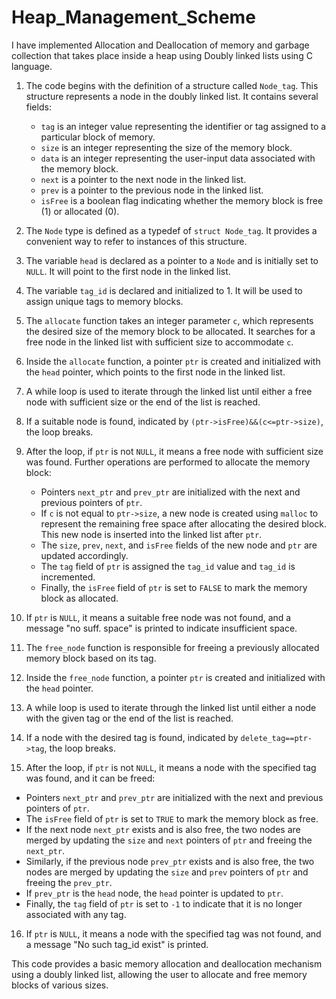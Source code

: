 # Heap_Management_Scheme
I have implemented Allocation and Deallocation of memory and garbage
collection that takes place inside a heap using Doubly linked lists using C
language.


1. The code begins with the definition of a structure called `Node_tag`. This structure represents a node in the doubly linked list. It contains several fields:
   - `tag` is an integer value representing the identifier or tag assigned to a particular block of memory.
   - `size` is an integer representing the size of the memory block.
   - `data` is an integer representing the user-input data associated with the memory block.
   - `next` is a pointer to the next node in the linked list.
   - `prev` is a pointer to the previous node in the linked list.
   - `isFree` is a boolean flag indicating whether the memory block is free (1) or allocated (0).

2. The `Node` type is defined as a typedef of `struct Node_tag`. It provides a convenient way to refer to instances of this structure.

3. The variable `head` is declared as a pointer to a `Node` and is initially set to `NULL`. It will point to the first node in the linked list.

4. The variable `tag_id` is declared and initialized to 1. It will be used to assign unique tags to memory blocks.

5. The `allocate` function takes an integer parameter `c`, which represents the desired size of the memory block to be allocated. It searches for a free node in the linked list with sufficient size to accommodate `c`.

6. Inside the `allocate` function, a pointer `ptr` is created and initialized with the `head` pointer, which points to the first node in the linked list.

7. A while loop is used to iterate through the linked list until either a free node with sufficient size or the end of the list is reached.

8. If a suitable node is found, indicated by `(ptr->isFree)&&(c<=ptr->size)`, the loop breaks.

9. After the loop, if `ptr` is not `NULL`, it means a free node with sufficient size was found. Further operations are performed to allocate the memory block:
   - Pointers `next_ptr` and `prev_ptr` are initialized with the next and previous pointers of `ptr`.
   - If `c` is not equal to `ptr->size`, a new node is created using `malloc` to represent the remaining free space after allocating the desired block. This new node is inserted into the linked list after `ptr`.
   - The `size`, `prev`, `next`, and `isFree` fields of the new node and `ptr` are updated accordingly.
   - The `tag` field of `ptr` is assigned the `tag_id` value and `tag_id` is incremented.
   - Finally, the `isFree` field of `ptr` is set to `FALSE` to mark the memory block as allocated.

10. If `ptr` is `NULL`, it means a suitable free node was not found, and a message "no suff. space" is printed to indicate insufficient space.

11. The `free_node` function is responsible for freeing a previously allocated memory block based on its tag.

12. Inside the `free_node` function, a pointer `ptr` is created and initialized with the `head` pointer.

13. A while loop is used to iterate through the linked list until either a node with the given tag or the end of the list is reached.

14. If a node with the desired tag is found, indicated by `delete_tag==ptr->tag`, the loop breaks.

15. After the loop, if `ptr` is not `NULL`, it means a node with the specified tag was found, and it can be freed:
   - Pointers `next_ptr` and `prev_ptr` are initialized with the next and previous pointers of `ptr`.
   - The `isFree` field of `ptr` is set to `TRUE` to mark the memory block as free.
   - If the next node `next_ptr` exists and is also free, the two nodes are merged by updating the `size` and `next` pointers of `ptr` and freeing the `next_ptr`.
   - Similarly, if the previous node `prev_ptr` exists and is also free, the two nodes are merged by updating the `size` and `prev` pointers of `ptr` and freeing the `prev_ptr`.
   - If `prev_ptr` is the `head` node, the `head` pointer is updated to `ptr`.
   - Finally, the `tag` field of `ptr` is set to `-1` to indicate that it is no longer associated with any tag.

16. If `ptr` is `NULL`, it means a node with the specified tag was not found, and a message "No such tag_id exist" is printed.

This code provides a basic memory allocation and deallocation mechanism using a doubly linked list, allowing the user to allocate and free memory blocks of various sizes.
